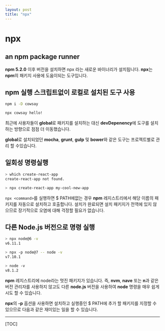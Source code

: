 ```yaml
---
layout: post
title: "npx"
---
```


npx
===

an npm package runner
---------------------------------


**npm 5.2.0** 이후 버전을 설치하면 npx 라는 새로운 바이너리가 설치됩니다.
**npx**는 **npm**의 패키지 사용에 도움이되는 도구입니다. 


npm 실행 스크립트없이 로컬로 설치된 도구 사용
-----------------------------------------------------------------------


```sh
npm i -D cowsay

npx cowsay hello!
```

최근에 사용자들이 **global**로 패키지를 설치하는 대신 **devDepenency**에 도구를 설치하는 방향으로 점점 더 이동했습니다.

**global**로 설치되었던 **mocha**, **grunt**, **gulp** 및 **bower**와 같은 도구는 프로젝트별로 관리 할 수 ​​있습니다.


일회성 명령실행
------------------------

```sh
> which create-react-app
create-react-app not found.

> npx create-react-app my-cool-new-app
```

`npx <command>`를 실행하면 $ PATH에없는 경우 **npm** 레지스트리에서 해당 이름의 패키지를 자동으로 설치하고 호출합니다.
설치가 완료되면 설치 패키지가 전역에 있지 않으므로 장기적으로 오염에 대해 걱정할 필요가 없습니다.

다른 Node.js 버전으로 명령 실행
-----------------------------------------------

```sh
> npx node@6 -v
v6.11.1

> npx -p node@7 -- node -v
v7.10.1

> node -v
v8.1.2
```


**npm** 레지스트리에 node라는 멋진 패키지가 있습니다.
즉, **nvm**, **nave** 또는 **n**과 같은 버전 관리자를 사용하지 않고도 다른 **node.js** 버전을 사용하여 **node** 명령을 매우 쉽게 시도 할 수 있습니다.

**npx**의 **-p** 옵션을 사용하면 설치하고 실행중인 $ PATH에 추가 할 패키지를 지정할 수 있으므로 다음과 같은 재미있는 일을 할 수 있습니다.


---

[TOC]